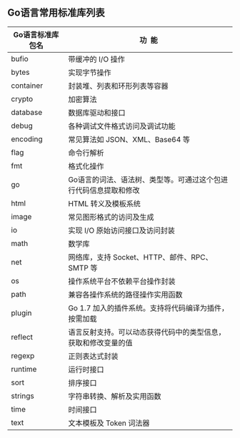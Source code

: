 <a name="DjYUQ"></a>
## Go语言常用标准库列表

| Go语言标准库包名 | 功  能 |
| --- | --- |
| bufio | 带缓冲的 I/O 操作 |
| bytes | 实现字节操作 |
| container | 封装堆、列表和环形列表等容器 |
| crypto | 加密算法 |
| database | 数据库驱动和接口 |
| debug | 各种调试文件格式访问及调试功能 |
| encoding | 常见算法如 JSON、XML、Base64 等 |
| flag | 命令行解析 |
| fmt | 格式化操作 |
| go | Go语言的词法、语法树、类型等。可通过这个包进行代码信息提取和修改 |
| html | HTML 转义及模板系统 |
| image | 常见图形格式的访问及生成 |
| io | 实现 I/O 原始访问接口及访问封装 |
| math | 数学库 |
| net | 网络库，支持 Socket、HTTP、邮件、RPC、SMTP 等 |
| os | 操作系统平台不依赖平台操作封装 |
| path | 兼容各操作系统的路径操作实用函数 |
| plugin | Go 1.7 加入的插件系统。支持将代码编译为插件，按需加载 |
| reflect | 语言反射支持。可以动态获得代码中的类型信息，获取和修改变量的值 |
| regexp | 正则表达式封装 |
| runtime | 运行时接口 |
| sort | 排序接口 |
| strings | 字符串转换、解析及实用函数 |
| time | 时间接口 |
| text | 文本模板及 Token 词法器 |

